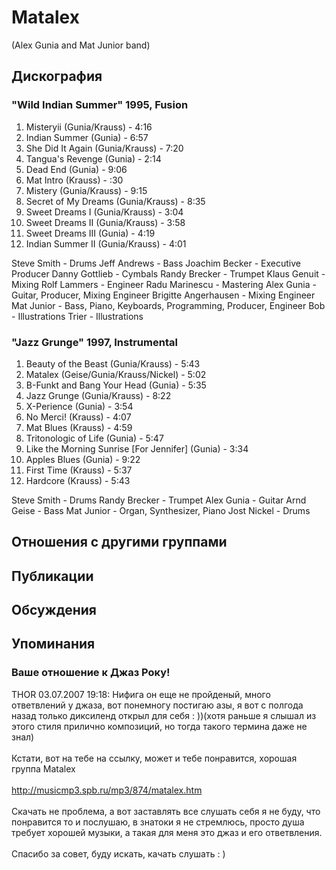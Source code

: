 # Matalex

(Alex Gunia and Mat Junior band)

## Дискография

### "Wild Indian Summer" 1995, Fusion

  1.   Misteryii (Gunia/Krauss) - 4:16 
  2.   Indian Summer (Gunia) - 6:57 
  3.   She Did It Again (Gunia/Krauss) - 7:20 
  4.   Tangua's Revenge (Gunia) - 2:14 
  5.   Dead End (Gunia) - 9:06 
  6.   Mat Intro (Krauss) - :30 
  7.   Mistery (Gunia/Krauss) - 9:15 
  8.   Secret of My Dreams (Gunia/Krauss) - 8:35 
  9.   Sweet Dreams I (Gunia/Krauss) - 3:04 
  10.   Sweet Dreams II (Gunia/Krauss) - 3:58 
  11.   Sweet Dreams III (Gunia) - 4:19 
  12.   Indian Summer II (Gunia/Krauss) - 4:01 


Steve Smith  -  Drums 
Jeff Andrews  -  Bass 
Joachim Becker  -  Executive Producer 
Danny Gottlieb  -  Cymbals 
Randy Brecker  -  Trumpet 
Klaus Genuit  -  Mixing 
Rolf Lammers  -  Engineer 
Radu Marinescu  -  Mastering 
Alex Gunia  -  Guitar, Producer, Mixing Engineer 
Brigitte Angerhausen  -  Mixing Engineer 
Mat Junior  -  Bass, Piano, Keyboards, Programming, Producer, Engineer 
Bob  -  Illustrations 
Trier  -  Illustrations 


### "Jazz Grunge" 1997, Instrumental

  1.   Beauty of the Beast (Gunia/Krauss) - 5:43 
  2.   Matalex (Geise/Gunia/Krauss/Nickel) - 5:02 
  3.   B-Funkt and Bang Your Head (Gunia) - 5:35 
  4.   Jazz Grunge (Gunia/Krauss) - 8:22 
  5.   X-Perience (Gunia) - 3:54 
  6.   No Merci! (Krauss) - 4:07 
  7.   Mat Blues (Krauss) - 4:59 
  8.   Tritonologic of Life (Gunia) - 5:47 
  9.   Like the Morning Sunrise [For Jennifer] (Gunia) - 3:34 
  10.   Apples Blues (Gunia) - 9:22 
  11.   First Time (Krauss) - 5:37 
  12.   Hardcore (Krauss) - 5:43 


Steve Smith  -  Drums 
Randy Brecker  -  Trumpet 
Alex Gunia  -  Guitar 
Arnd Geise  -  Bass 
Mat Junior  -  Organ, Synthesizer, Piano 
Jost Nickel  -  Drums 



## Отношения с другими группами


## Публикации


## Обсуждения


## Упоминания

### Ваше отношение к Джаз Року!

THOR 03.07.2007 19:18:
Нифига он еще не пройденый, много ответвлений у джаза, вот понемногу постигаю азы, я вот с полгода назад только диксиленд открыл для себя : ))(хотя раньше я слышал из этого стиля прилично композиций, но тогда такого термина даже не знал)<BR><BR>Кстати, вот на тебе на ссылку, может и тебе понравится, хорошая группа Matalex<BR><BR><A HREF="http://musicmp3.spb.ru/mp3/874/matalex.htm" TARGET="_blank">http://musicmp3.spb.ru/mp3/874/matalex.htm</A><BR><BR>Скачать не проблема, а вот заставлять все слушать себя я не буду, что понравится то и послушаю, в знатоки я не стремлюсь, просто душа требует хорошей музыки, а такая для меня это джаз и его ответвления.<BR><BR>Спасибо за совет, буду искать, качать слушать : )

